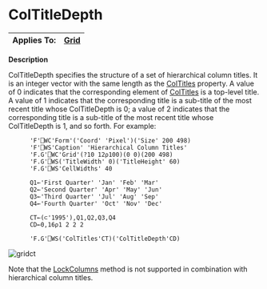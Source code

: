 




<h1 class="heading"><span class="name">ColTitleDepth</span></h1>

| Applies To: | [Grid](./grid.md) |
| --- | ---  |


**Description**


ColTitleDepth specifies the structure of a set of hierarchical column titles.
It is an integer vector with the same length as the [ColTitles](coltitles.md) property. A value of 0 indicates that the corresponding element of [ColTitles](coltitles.md) is a top-level title. A value of 1 indicates that the corresponding title is a
sub-title of the most recent title whose ColTitleDepth is 0; a value of 2
indicates that the corresponding title is a sub-title of the most recent title
whose ColTitleDepth is 1, and so forth. For example:
```apl
      'F'⎕WC'Form'('Coord' 'Pixel')('Size' 200 498)
      'F'⎕WS'Caption' 'Hierarchical Column Titles' 
      'F.G'⎕WC'Grid'(?10 12⍴100)(0 0)(200 498)     
      'F.G'⎕WS('TitleWidth' 0)('TitleHeight' 60)   
      'F.G'⎕WS'CellWidths' 40                      

      Q1←'First Quarter' 'Jan' 'Feb' 'Mar'         
      Q2←'Second Quarter' 'Apr' 'May' 'Jun'        
      Q3←'Third Quarter' 'Jul' 'Aug' 'Sep'         
      Q4←'Fourth Quarter' 'Oct' 'Nov' 'Dec'        

      CT←(⊂'1995'),Q1,Q2,Q3,Q4                     
      CD←0,16⍴1 2 2 2                              

      'F.G'⎕WS('ColTitles'CT)('ColTitleDepth'CD)  
```


![gridct](../img/gridct.gif)


Note that the [LockColumns](./lockcolumns.md) method is
not supported in combination with hierarchical column titles.



